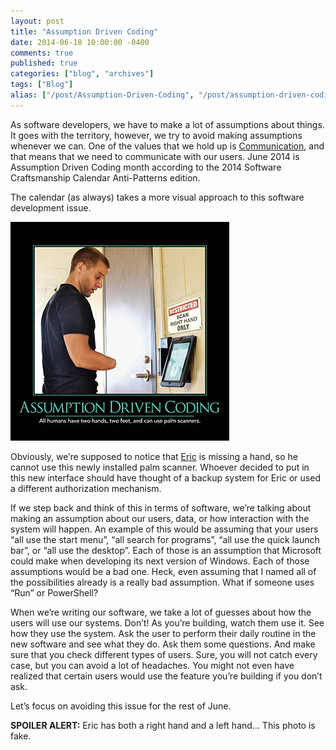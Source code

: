 ```yaml
---
layout: post
title: "Assumption Driven Coding"
date: 2014-06-18 10:00:00 -0400
comments: true
published: true
categories: ["blog", "archives"]
tags: ["Blog"]
alias: ["/post/Assumption-Driven-Coding", "/post/assumption-driven-coding"]
---
```

<!-- more -->



<p>As software developers, we have to make a lot of assumptions about things. It goes with the territory, however, we try to avoid making assumptions whenever we can. One of the values that we hold up is <a href="http://deviq.com/communication" target="_blank">Communication</a>, and that means that we need to communicate with our users. June 2014 is Assumption Driven Coding month according to the 2014 Software Craftsmanship Calendar Anti-Patterns edition.</p>  <p>The calendar (as always) takes a more visual approach to this software development issue.</p>  <p><a href="/images/files/Assumption_Driven_Programming_Jun_2014.png"><img title="Assumption_Driven_Programming_Jun_2014" style="border-top: 0px; border-right: 0px; border-bottom: 0px; border-left: 0px; display: inline" border="0" alt="Assumption_Driven_Programming_Jun_2014" src="/images/files/Assumption_Driven_Programming_Jun_2014_thumb.png" width="350" height="350" /></a> </p>  <p>Obviously, we’re supposed to notice that <a href="https://twitter.com/efleming18" target="_blank">Eric</a> is missing a hand, so he cannot use this newly installed palm scanner. Whoever decided to put in this new interface should have thought of a backup system for Eric or used a different authorization mechanism.</p>  <p>If we step back and think of this in terms of software, we’re talking about making an assumption about our users, data, or how interaction with the system will happen. An example of this would be assuming that your users “all use the start menu”, “all search for programs”, “all use the quick launch bar”, or “all use the desktop”. Each of those is an assumption that Microsoft could make when developing its next version of Windows. Each of those assumptions would be a bad one. Heck, even assuming that I named all of the possibilities already is a really bad assumption. What if someone uses “Run” or PowerShell?</p>  <p>When we’re writing our software, we take a lot of guesses about how the users will use our systems. Don’t! As you’re building, watch them use it. See how they use the system. Ask the user to perform their daily routine in the new software and see what they do. Ask them some questions. And make sure that you check different types of users. Sure, you will not catch every case, but you can avoid a lot of headaches. You might not even have realized that certain users would use the feature you’re building if you don’t ask.</p>  <p>Let’s focus on avoiding this issue for the rest of June.</p>  <p><strong>SPOILER ALERT:</strong> Eric has both a right hand and a left hand… This photo is fake.</p>
